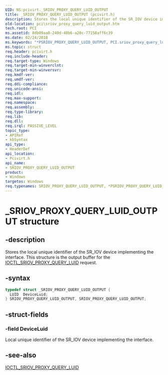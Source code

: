 ```yaml
---
UID: NS:pcivirt._SRIOV_PROXY_QUERY_LUID_OUTPUT
title: _SRIOV_PROXY_QUERY_LUID_OUTPUT (pcivirt.h)
description: Stores the local unique identifier of the SR_IOV device implementing the interface. This structure is the output buffer for the IOCTL_SRIOV_PROXY_QUERY_LUID request.
old-location: pci\sriov_proxy_query_luid_output.htm
tech.root: PCI
ms.assetid: 8db09aa8-240d-40b6-a28c-77158aff6c39
ms.date: 02/24/2018
ms.keywords: "*PSRIOV_PROXY_QUERY_LUID_OUTPUT, PCI.sriov_proxy_query_luid_output, SRIOV_PROXY_QUERY_LUID_OUTPUT, SRIOV_PROXY_QUERY_LUID_OUTPUT structure [Buses], _SRIOV_PROXY_QUERY_LUID_OUTPUT, pcivirt/SRIOV_PROXY_QUERY_LUID_OUTPUT"
ms.topic: struct
req.header: pcivirt.h
req.include-header:
req.target-type: Windows
req.target-min-winverclnt:
req.target-min-winversvr:
req.kmdf-ver:
req.umdf-ver:
req.ddi-compliance:
req.unicode-ansi:
req.idl:
req.max-support:
req.namespace:
req.assembly:
req.type-library:
req.lib:
req.dll:
req.irql: PASSIVE_LEVEL
topic_type:
- APIRef
- kbSyntax
api_type:
- HeaderDef
api_location:
- Pcivirt.h
api_name:
- SRIOV_PROXY_QUERY_LUID_OUTPUT
product:
- Windows
targetos: Windows
req.typenames: SRIOV_PROXY_QUERY_LUID_OUTPUT, *PSRIOV_PROXY_QUERY_LUID_OUTPUT
---
```


# _SRIOV_PROXY_QUERY_LUID_OUTPUT structure


## -description


Stores the local unique
identifier of the SR_IOV device implementing the interface. This structure is the output buffer for the <a href="https://msdn.microsoft.com/9f10ed34-f718-4c35-9b6f-29554bf30a0f">IOCTL_SRIOV_PROXY_QUERY_LUID</a> request.


## -syntax


```cpp
typedef struct _SRIOV_PROXY_QUERY_LUID_OUTPUT {
  LUID  DeviceLuid;
} SRIOV_PROXY_QUERY_LUID_OUTPUT, SRIOV_PROXY_QUERY_LUID_OUTPUT;
```


## -struct-fields




### -field DeviceLuid

Local unique
identifier of the SR_IOV device implementing the interface.


## -see-also

<a href="https://msdn.microsoft.com/9f10ed34-f718-4c35-9b6f-29554bf30a0f">IOCTL_SRIOV_PROXY_QUERY_LUID</a>



 

 


